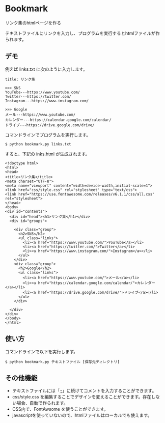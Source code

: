 # Bookmark
リンク集のhtmlページを作る

テキストファイルにリンクを入力し、プログラムを実行するとhtmlファイルが作られます。

## デモ

例えば links.txt に次のように入力します。

```
title: リンク集

>>> SNS
YouTube---https://www.youtube.com/
Twitter---https://twitter.com/
Instagram---https://www.instagram.com/

>>> Google
メール---https://www.youtube.com/
カレンダー---https://calendar.google.com/calendar/
ドライブ---https://drive.google.com/drive/
```

コマンドラインでプログラムを実行します。

```
$ python bookmark.py links.txt
```

すると、下記の inks.html が生成されます。

```
<!doctype html>
<html>
<head>
<title>リンク集</title>
<meta charset="UTF-8">
<meta name="viewport" content="width=device-width,initial-scale=1">
<link href="css/style.css" rel="stylesheet" type="text/css">
<link href="https://use.fontawesome.com/releases/v6.1.1/css/all.css" rel="stylesheet">
</head>
<body>
<div id="contents">
  <div id="head"><h1>リンク集</h1></div>
  <div id="groups">

    <div class="group">
      <h2>SNS</h2>
      <ul class="links">
        <li><a href="https://www.youtube.com/">YouTube</a></li>
        <li><a href="https://twitter.com/">Twitter</a></li>
        <li><a href="https://www.instagram.com/">Instagram</a></li>
      </ul>
    </div>
    <div class="group">
      <h2>Google</h2>
      <ul class="links">
        <li><a href="https://www.youtube.com/">メール</a></li>
        <li><a href="https://calendar.google.com/calendar/">カレンダー</a></li>
        <li><a href="https://drive.google.com/drive/">ドライブ</a></li>
      </ul>
    </div>

  </div>
</div>
</body>
</html>
```

## 使い方

コマンドラインで以下を実行します。

```
$ python bookmark.py テキストファイル [保存先ディレクトリ]
```

## その他機能

- テキストファイルには「;;」に続けてコメントを入力することができます。
- css/style.css を編集することでデザインを変えることができます。存在しない場合、自動で作られます。
- CSS内で、FontAwsome を使うことができます。
- javascriptを使っていないので、htmlファイルはローカルでも使えます。
